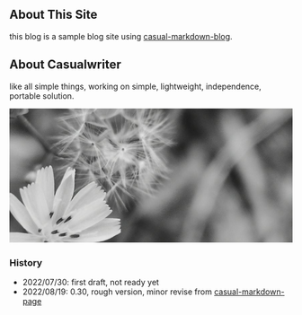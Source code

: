 ## About This Site

this blog is a sample blog site using [casual-markdown-blog](https://github.com/casualwriter/casual-markdown-blog).

## About Casualwriter

like all simple things, working on simple, lightweight, independence, portable solution.

![](campo02.jpg)

### History
                    
* 2022/07/30: first draft, not ready yet
* 2022/08/19: 0.30, rough version, minor revise from [casual-markdown-page](https://github.com/casualwriter/casual-markdown-page)

